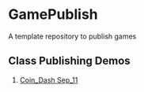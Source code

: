 # GamePublish
A template repository to publish games

## Class Publishing Demos

1. [Coin_Dash Sep_11](Player_Scene_911/)

